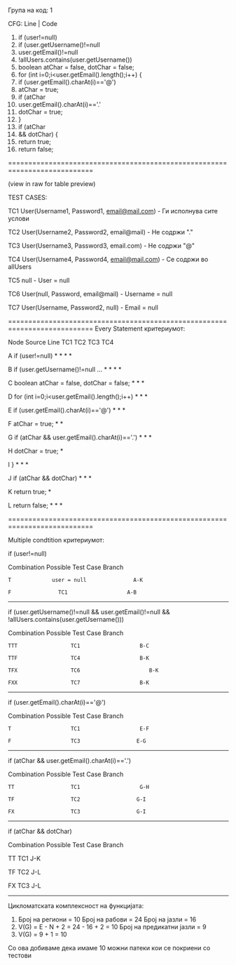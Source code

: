 Група на код: 1

CFG:
Line | Code
 1. if (user!=null)
 2. if (user.getUsername()!=null
 3. user.getEmail()!=null
 4. !allUsers.contains(user.getUsername())
 5. boolean atChar = false, dotChar = false;
 6. for (int i=0;i<user.getEmail().length();i++) {
 7. if (user.getEmail().charAt(i)=='@')
 8. atChar = true;
 9. if (atChar
 10. user.getEmail().charAt(i)=='.'
 11. dotChar = true;
 12. }
 13. if (atChar
 14. && dotChar) {
 15. return true;
 16. return false;
 
 ===========================================================================
 
(view in raw for table preview)

 TEST CASES:
 
 TC1	    User(Username1, Password1, email@mail.com)  - Ги исполнува сите услови
 
 TC2	    User(Username2, Password2, email@mail)      - Не содржи "."
 
 TC3	    User(Username3, Password3, email.com)       - Не содржи "@"
 
 TC4	    User(Username4, Password4, email@mail.com)  - Се содржи во allUsers
 
 TC5	    null                                        - User = null
 
 TC6	    User(null, Password, email@mail)            - Username = null
 
 TC7	    User(Username, Password2, null)             - Email = null

 ===========================================================================
 Every Statement критериумот:
 
 Node	Source Line	                                        TC1     TC2     TC3     TC4
 
 A	    if (user!=null)                                     *       *       *       *
 
 B	    if (user.getUsername()!=null ...	                   *	      *	      *	      *
 
 C	    boolean atChar = false, dotChar = false;	           *	      *	      *	
 
 D	    for (int i=0;i<user.getEmail().length();i++)	       *	     *	     *	
 
 E	    if (user.getEmail().charAt(i)=='@')	                *	     *	     *	
 
 F	    atChar = true;	                                     *	     *		
 
 G	    if (atChar && user.getEmail().charAt(i)=='.')	      *	     *	     *	
 
 H	    dotChar = true;	                                    *			
 
 I	    }	                                                  *	     *	     *	
 
 J	    if (atChar && dotChar)	                             *	     *	     *	
 
 K	    return true;	                                       *			
 
 L	    return false;		                                     *	     *     	 *

 ===========================================================================
 
Multiple condtition критериумот:

if (user!=null)

Combination	    Possible Test Case     Branch

    T	          user = null	            A-K
    
    F	            TC1	                  A-B
    
--------------------------------------------------------	

if (user.getUsername()!=null && user.getEmail()!=null && !allUsers.contains(user.getUsername()))

Combination	    Possible Test Case          Branch

    TTT	                TC1	                  B-C
    
    TTF	                TC4	                  B-K
    
    TFX	                TC6         	         B-K
    
    FXX	                TC7	                  B-K
    
--------------------------------------------------------

if (user.getEmail().charAt(i)=='@')

Combination	    Possible Test Case          Branch

    T	                TC1	                  E-F
    
    F	                TC3                  E-G
    
--------------------------------------------------------

if (atChar && user.getEmail().charAt(i)=='.')

Combination	    Possible Test Case          Branch

    TT	                TC1	                  G-H
    
    TF	                TC2                  G-I
    
    FX	                TC3                  G-I
    
--------------------------------------------------------

if (atChar && dotChar)

Combination	    Possible Test Case          Branch

TT	                    TC1	                  J-K

TF	                    TC2	                  J-L

FX	                    TC3                  J-L

--------------------------------------------------------

Цикломатската комплексност на функцијата:

1. Број на региони = 10
Број на рабови = 24
Број на јазли = 16
2. V(G) = E - N + 2 = 24 - 16 + 2 = 10
Број на предикатни јазли = 9
3. V(G) = 9 + 1 = 10

Со ова добиваме дека имаме 10 можни патеки кои се покриени со тестови

